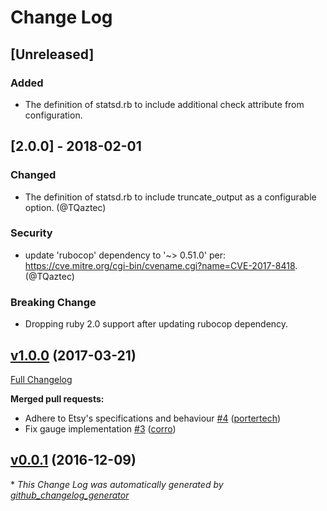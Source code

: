 # Change Log

## [Unreleased]
### Added
- The definition of statsd.rb to include additional check attribute from configuration.

## [2.0.0] - 2018-02-01
### Changed
- The definition of statsd.rb to include truncate_output as a configurable option.
(@TQaztec)

### Security
- update 'rubocop' dependency to '~> 0.51.0' per:
https://cve.mitre.org/cgi-bin/cvename.cgi?name=CVE-2017-8418.
(@TQaztec)

### Breaking Change
- Dropping ruby 2.0 support after updating rubocop dependency.

## [v1.0.0](https://github.com/sensu-extensions/sensu-extensions-statsd/tree/v1.0.0) (2017-03-21)
[Full Changelog](https://github.com/sensu-extensions/sensu-extensions-statsd/compare/v0.0.1...v1.0.0)

**Merged pull requests:**

- Adhere to Etsy's specifications and behaviour [\#4](https://github.com/sensu-extensions/sensu-extensions-statsd/pull/4) ([portertech](https://github.com/portertech))
- Fix gauge implementation [\#3](https://github.com/sensu-extensions/sensu-extensions-statsd/pull/3) ([corro](https://github.com/corro))

## [v0.0.1](https://github.com/sensu-extensions/sensu-extensions-statsd/tree/v0.0.1) (2016-12-09)


\* *This Change Log was automatically generated by [github_changelog_generator](https://github.com/skywinder/Github-Changelog-Generator)*
